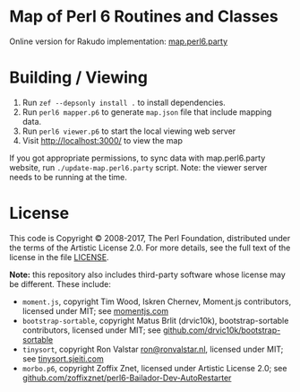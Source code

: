 # Map of Perl 6 Routines and Classes

Online version for Rakudo implementation:
    [map.perl6.party](https://map.perl6.party)

# Building / Viewing

1. Run `zef --depsonly install .` to install dependencies.
2. Run `perl6 mapper.p6` to generate `map.json` file that include mapping data.
3. Run `perl6 viewer.p6` to start the local viewing web server
4. Visit [http://localhost:3000/](http://localhost:3000/) to view the map

If you got appropriate permissions, to sync data with map.perl6.party website,
run `./update-map.perl6.party` script. Note: the viewer server needs to be
running at the time.

# License

This code is Copyright © 2008-2017, The Perl Foundation,
distributed under the terms of the Artistic License 2.0. For more details, see
the full text of the license in the file [LICENSE](LICENSE).

**Note:** this repository also includes third-party software whose license
may be different. These include:

- `moment.js`, copyright Tim Wood, Iskren Chernev, Moment.js
    contributors, licensed under MIT; see [momentjs.com](https://momentjs.com)
- `bootstrap-sortable`, copyright Matus Brlit (drvic10k),
    bootstrap-sortable contributors, licensed under MIT; see
    [github.com/drvic10k/bootstrap-sortable
    ](https://github.com/drvic10k/bootstrap-sortable)
- `tinysort`, copyright Ron Valstar <ron@ronvalstar.nl>, licensed under MIT; see
    [tinysort.sjeiti.com](http://tinysort.sjeiti.com/)
- `morbo.p6`, copyright Zoffix Znet, licensed under Artistic License 2.0;
    see [github.com/zoffixznet/perl6-Bailador-Dev-AutoRestarter
    ](https://github.com/zoffixznet/perl6-Bailador-Dev-AutoRestarter)
